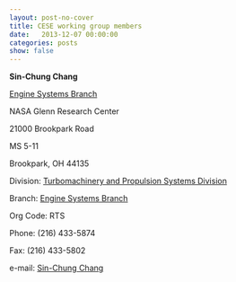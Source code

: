 ```yaml
---
layout: post-no-cover
title: CESE working group members
date:   2013-12-07 00:00:00
categories: posts
show: false
---
```


__Sin-Chung Chang__

[Engine Systems Branch](http://www.grc.nasa.gov/WWW/enginesys/)

NASA Glenn Research Center

21000 Brookpark Road

MS 5-11

Brookpark, OH 44135

Division: [Turbomachinery and Propulsion Systems Division](http://www.grc.nasa.gov/WWW/5800/5800division.htm)

Branch: [Engine Systems Branch](http://www.grc.nasa.gov/WWW/enginesys/)

Org Code: RTS

Phone: (216) 433-5874

Fax: (216) 433-5802

e-mail: <a href="mailto:Sin-Chung.Chang-1@nasa.gov">Sin-Chung Chang<a/>
